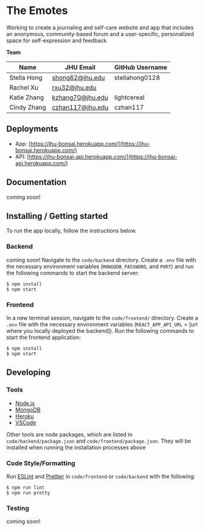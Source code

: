 # The Emotes
Working to create a journaling and self-care website and app that includes an anonymous, community-based forum and a user-specific, personalized space for self-expression and feedback

**Team**

| Name                   | JHU Email           | GitHub Username |
| ---------------------- | ------------------- | --------------- |
| Stella Hong            | shong62@jhu.edu     | stellahong0128  |
| Rachel Xu              | rxu32@jhu.edu       |                 |
| Katie Zhang            | kzhang70@jhu.edu    | lightcereal     |
| Cindy Zhang            | czhan117@jhu.edu    | czhan117        |


## Deployments
* App: [https://jhu-bonsai.herokuapp.com/](https://jhu-bonsai.herokuapp.com/)
* API: [https://jhu-bonsai-api.herokuapp.com/](https://jhu-bonsai-api.herokuapp.com/)

## Documentation
coming soon!
<!-- * [Project Document](https://docs.google.com/document/d/1zt9AIEC30VXZO0WcSJViF-G2vsBK9pgd8TKFH6jKv1s)
* [User Manual](https://cs421sp22-homework.github.io/team-11-spontaneous-bonsai/)
* [API Documentation](https://cs421sp22-homework.github.io/team-11-spontaneous-bonsai/) -->

## Installing / Getting started

To run the app locally, follow the instructions below.

### Backend

coming soon!
Navigate to the `code/backend` directory. Create a `.env` file with the necessary environment variables (`MONGODB_PASSWORD`, and `PORT`) and run the following commands to start the backend server:

```shell
$ npm install
$ npm start
```

### Frontend

In a new terminal session, navigate to the `code/frontend/` directory. Create a `.env` file with the necessary environment variables (`REACT_APP_API_URL` = [url where you locally deployed the backend]). Run the following commands to start the frontend application:

```shell
$ npm install
$ npm start
```

## Developing

### Tools 
* [Node.js](https://nodejs.org/en/download/)
* [MongoDB](https://www.mongodb.com/)
* [Heroku](https://www.heroku.com/home)
* [VSCode](https://code.visualstudio.com/Download)

Other tools are node packages, which are listed in `code/backend/package.json` and `code/frontend/package.json`. They will be installed when running the installation processes above

### Code Style/Formatting 
Run [ESLint](https://eslint.org/) and [Prettier](https://prettier.io/) in `code/frontend` or `code/backend` with the following:

```shell
$ npm run lint
$ npm run pretty
```

### Testing 
coming soon!

